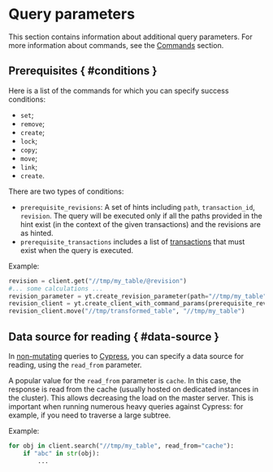 # Query parameters

This section contains information about additional query parameters. For more information about commands, see the [Commands](../../api/commands.md) section.

## Prerequisites { #conditions }

Here is a list of the commands for which you can specify success conditions:

- `set`;
- `remove`;
- `create`;
- `lock`;
- `copy`;
- `move`;
- `link`;
- `create`.

There are two types of conditions:

- `prerequisite_revisions`: A set of hints including `path`, `transaction_id`, `revision`. The query will be executed only if all the paths provided in the hint exist (in the context of the given transactions) and the revisions are as hinted.
- `prerequisite_transactions` includes a list of [transactions](../../user-guide/storage/transactions.md) that must exist when the query is executed.

Example:

```python
revision = client.get("//tmp/my_table/@revision")
#... some calculations ...
revision_parameter = yt.create_revision_parameter(path="//tmp/my_table", revision=revision)
revision_client = yt.create_client_with_command_params(prerequisite_revisions=[revision_parameter])
revision_client.move("//tmp/transformed_table", "//tmp/my_table")
```

## Data source for reading { #data-source }

In [non-mutating](../../api/commands.md#concepts) queries to [Cypress](../../user-guide/storage/cypress.md), you can specify a data source for reading, using the `read_from`  parameter.




A popular value for the `read_from` parameter is `cache`.  In this case, the response is read from the cache (usually hosted on dedicated instances in the cluster). This allows decreasing the load on the master server. This is important when running numerous heavy queries against Cypress: for example, if you need to traverse a large subtree.

Example:

```python
for obj in client.search("//tmp/my_table", read_from="cache"):
    if "abc" in str(obj):
        ...
```

